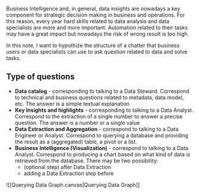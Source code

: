 Business Intelligence and, in general, data insights are nowadays a key component for strategic decision making in business and operations. 
For this reason, every year hard skills related to data analysis and data specialists are more and more important. 
Automation related to their tasks may have a great impact but nowadays the risk of wrong result is too high. 

In this note, I want to hypothize the structure of a chatter that business users or data specialists can use to ask question related to data and solve tasks.
## Type of questions

* **Data catalog** - corresponding to talking to a Data Steward. Correspond to technical and business questions related to metadata, data model, etc. The answer is a simple textual explanation
* **Key Insights and highlights** - corresponding to talking to a Data Analyst. Correspond to the extraction of a single number to answer a precise question. The answer is a number or a single value
* **Data Extraction and Aggregation** - correspond to talking to a Data Engineer or Analyst. Correspond to querying a database and providing the result as a (aggregated) table, a pivot or a list.
* **Business Intelligence (Visualization)** - correspond to talking to a Data Analyst. Correspond to producing a chart based on what kind of data is retrieved from the database. There may be two possibility:
	* (optional step) after Data Extraction
	* adding a Data Extraction step before

![[Querying Data Graph.canvas|Querying Data Graph]]